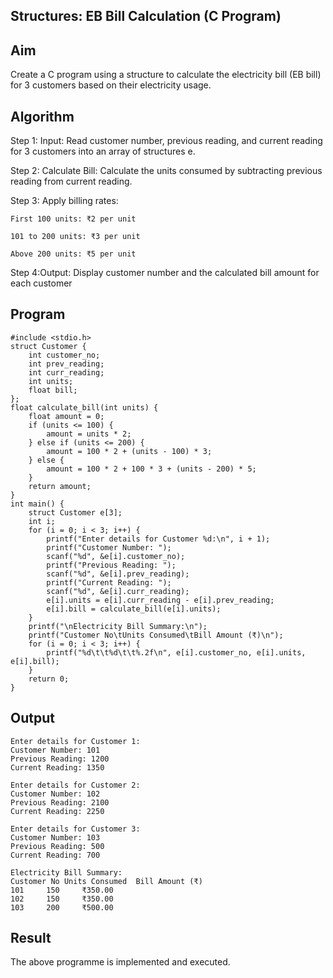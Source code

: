 ## Structures: EB Bill Calculation (C Program)
## Aim
Create a C program using a structure to calculate the electricity bill (EB bill) for 3 customers based on their electricity usage.

## Algorithm
Step 1: Input: Read customer number, previous reading, and current reading for 3 customers into an array of structures e.

Step 2: Calculate Bill: Calculate the units consumed by subtracting previous reading from current reading.

Step 3: Apply billing rates:

    First 100 units: ₹2 per unit

    101 to 200 units: ₹3 per unit

    Above 200 units: ₹5 per unit

Step 4:Output: Display customer number and the calculated bill amount for each customer

## Program
```
#include <stdio.h>
struct Customer {
    int customer_no;
    int prev_reading;
    int curr_reading;
    int units;
    float bill;
};
float calculate_bill(int units) {
    float amount = 0;
    if (units <= 100) {
        amount = units * 2;
    } else if (units <= 200) {
        amount = 100 * 2 + (units - 100) * 3;
    } else {
        amount = 100 * 2 + 100 * 3 + (units - 200) * 5;
    }
    return amount;
}
int main() {
    struct Customer e[3];
    int i;
    for (i = 0; i < 3; i++) {
        printf("Enter details for Customer %d:\n", i + 1);
        printf("Customer Number: ");
        scanf("%d", &e[i].customer_no);
        printf("Previous Reading: ");
        scanf("%d", &e[i].prev_reading);
        printf("Current Reading: ");
        scanf("%d", &e[i].curr_reading);
        e[i].units = e[i].curr_reading - e[i].prev_reading;
        e[i].bill = calculate_bill(e[i].units);
    }
    printf("\nElectricity Bill Summary:\n");
    printf("Customer No\tUnits Consumed\tBill Amount (₹)\n");
    for (i = 0; i < 3; i++) {
        printf("%d\t\t%d\t\t%.2f\n", e[i].customer_no, e[i].units, e[i].bill);
    }
    return 0;
}
```



## Output
```
Enter details for Customer 1:
Customer Number: 101
Previous Reading: 1200
Current Reading: 1350

Enter details for Customer 2:
Customer Number: 102
Previous Reading: 2100
Current Reading: 2250

Enter details for Customer 3:
Customer Number: 103
Previous Reading: 500
Current Reading: 700

Electricity Bill Summary:
Customer No	Units Consumed	Bill Amount (₹)
101		150		₹350.00
102		150		₹350.00
103		200		₹500.00
```



## Result
The above programme is implemented and executed.
